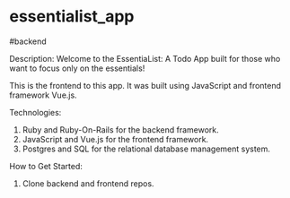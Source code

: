 # essentialist_app

#backend

Description:
Welcome to the EssentiaList: A Todo App built for those who want to focus only on the essentials!

This is the frontend to this app. It was built using JavaScript and frontend framework Vue.js.

Technologies:

1. Ruby and Ruby-On-Rails for the backend framework.
2. JavaScript and Vue.js for the frontend framework.
3. Postgres and SQL for the relational database management system.

How to Get Started:

1. Clone backend and frontend repos.
